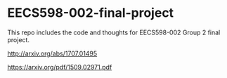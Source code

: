 # EECS598-002-final-project

This repo includes the code and thoughts for EECS598-002 Group 2 final project.

http://arxiv.org/abs/1707.01495

https://arxiv.org/pdf/1509.02971.pdf
